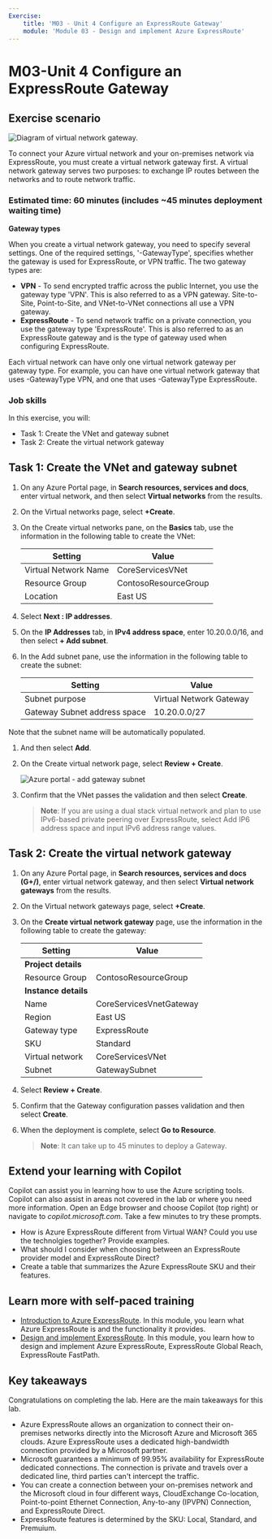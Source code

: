 ```yaml
---
Exercise:
    title: 'M03 - Unit 4 Configure an ExpressRoute Gateway'
    module: 'Module 03 - Design and implement Azure ExpressRoute'
---
```

# M03-Unit 4 Configure an ExpressRoute Gateway

## Exercise scenario

![Diagram of virtual network gateway.](../media/4-exercise-configure-expressroute-gateway.png)

To connect your Azure virtual network and your on-premises network via ExpressRoute, you must create a virtual network gateway first. A virtual network gateway serves two purposes: to exchange IP routes between the networks and to route network traffic.

### Estimated time: 60 minutes (includes ~45 minutes deployment waiting time)

**Gateway types**

When you create a virtual network gateway, you need to specify several settings. One of the required settings, '-GatewayType', specifies whether the gateway is used for ExpressRoute, or VPN traffic. The two gateway types are:

- **VPN** - To send encrypted traffic across the public Internet, you use the gateway type 'VPN'. This is also referred to as a VPN gateway. Site-to-Site, Point-to-Site, and VNet-to-VNet connections all use a VPN gateway.
- **ExpressRoute** - To send network traffic on a private connection, you use the gateway type 'ExpressRoute'. This is also referred to as an ExpressRoute gateway and is the type of gateway used when configuring ExpressRoute.

Each virtual network can have only one virtual network gateway per gateway type. For example, you can have one virtual network gateway that uses -GatewayType VPN, and one that uses -GatewayType ExpressRoute.

### Job skills

In this exercise, you will:

- Task 1: Create the VNet and gateway subnet
- Task 2: Create the virtual network gateway

## Task 1: Create the VNet and gateway subnet

1. On any Azure Portal page, in **Search resources, services and docs**, enter virtual network, and then select **Virtual networks** from the results.

1. On the Virtual networks page, select **+Create**.

1. On the Create virtual networks pane, on the **Basics** tab, use the information in the following table to create the VNet:

   | **Setting**          | **Value**                        |
   | -------------------- | -------------------------------- |
   | Virtual Network Name | CoreServicesVNet                 |
   | Resource Group       | ContosoResourceGroup             |
   | Location             | East US                          |

1. Select **Next : IP addresses**.

1. On the **IP Addresses** tab, in **IPv4 address space**, enter 10.20.0.0/16, and then select **+ Add subnet**.

1. In the Add subnet pane, use the information in the following table to create the subnet:

   | **Setting**                  | **Value**               |
   | ---------------------------- | ----------------------- |
   | Subnet purpose               | Virtual Network Gateway |
   | Gateway Subnet address space | 10.20.0.0/27            |

Note that the subnet name will be automatically populated.

1. And then select **Add**.

1. On the Create virtual network page, select **Review + Create**.

   ![Azure portal - add gateway subnet](../media/add-gateway-subnet.png)

1. Confirm that the VNet passes the validation and then select **Create**.

   >**Note**: If you are using a dual stack virtual network and plan to use IPv6-based private peering over ExpressRoute, select Add IP6 address space and input IPv6 address range values.

## Task 2: Create the virtual network gateway

1. On any Azure Portal page, in **Search resources, services and docs (G+/)**, enter virtual network gateway, and then select **Virtual network gateways** from the results.

1. On the Virtual network gateways page, select **+Create**.

1. On the **Create virtual network gateway** page, use the information in the following table to create the gateway:

   | **Setting**               | **Value**                  |
   | ------------------------- | -------------------------- |
   | **Project details**       |                            |
   | Resource Group            | ContosoResourceGroup       |
   | **Instance details**      |                            |
   | Name                      | CoreServicesVnetGateway    |
   | Region                    | East US                    |
   | Gateway type              | ExpressRoute               |
   | SKU                       | Standard                   |
   | Virtual network           | CoreServicesVNet           |
   | Subnet                    | GatewaySubnet              |
   
1. Select **Review + Create**.

1. Confirm that the Gateway configuration passes validation and then select **Create**.

1. When the deployment is complete, select **Go to Resource**.

   >**Note**: It can take up to 45 minutes to deploy a Gateway.


## Extend your learning with Copilot

Copilot can assist you in learning how to use the Azure scripting tools. Copilot can also assist in areas not covered in the lab or where you need more information. Open an Edge browser and choose Copilot (top right) or navigate to *copilot.microsoft.com*. Take a few minutes to try these prompts.
+ How is Azure ExpressRoute different from Virtual WAN? Could you use the technolgies together? Provide examples.
+ What should I consider when choosing between an ExpressRoute provider model and ExpressRoute Direct?
+ Create a table that summarizes the Azure ExpressRoute SKU and their features.

## Learn more with self-paced training

+ [Introduction to Azure ExpressRoute](https://learn.microsoft.com/training/modules/intro-to-azure-expressroute/). In this module, you learn what Azure ExpressRoute is and the functionality it provides.
+ [Design and implement ExpressRoute](https://learn.microsoft.com/training/modules/design-implement-azure-expressroute/). In this module, you learn how to design and implement Azure ExpressRoute, ExpressRoute Global Reach, ExpressRoute FastPath.

## Key takeaways

Congratulations on completing the lab. Here are the main takeaways for this lab. 
+ Azure ExpressRoute allows an organization to connect their on-premises networks directly into the Microsoft Azure and Microsoft 365 clouds. Azure ExpressRoute uses a dedicated high-bandwidth connection provided by a Microsoft partner.
+ Microsoft guarantees a minimum of 99.95% availability for ExpressRoute dedicated connections. The connection is private and travels over a dedicated line, third parties can't intercept the traffic.
+ You can create a connection between your on-premises network and the Microsoft cloud in four different ways, CloudExchange Co-location, Point-to-point Ethernet Connection, Any-to-any (IPVPN) Connection, and ExpressRoute Direct.
+ ExpressRoute features is determined by the SKU: Local, Standard, and Premuium. 


